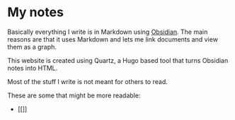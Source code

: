 # My notes

Basically everything I write is in Markdown using [Obsidian](https://obsidian.md/). The main reasons are that it uses Markdown and lets me link documents and view them as a graph.

This website is created using Quartz, a Hugo based tool that turns Obsidian notes into HTML.

Most of the stuff I write is not meant for others to read. 

These are some that might be more readable:
- [[]]

